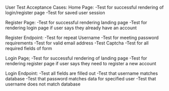 User Test Acceptance Cases:
Home Page:
-Test for successful rendering of login/register page
-Test for saved user session

Register Page:
-Test for successful rendering landing page
-Test for rendering login page if user says they already have an account 

Register Endpoint:
-Test for repeat Username
-Test for meeting password requirements
-Test for valid email address
-Test Captcha
-Test for all required fields of form

Login Page;
-Test for successful rendering of landing page 
-Test for rendering register page if user says they need to register a new account

Login Endpoint:
-Test all fields are filled out
-Test that username matches database
  -Test that password matches data for specified user
-Test that username does not match database




